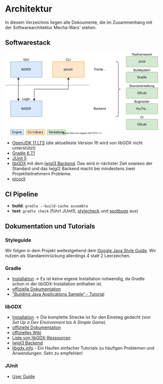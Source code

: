 # Architektur

In diesem Verzeichnis liegen alle Dokoumente, die im Zusammenhang mit der Softwarearchitektur Mecha-Wars' stehen.

## Softwarestack

![Diagramm der zu benutzenden Software](Technologie-Entscheidungen.svg "Stack")

- [OpenJDK 11 LTS](https://adoptopenjdk.net) (die aktuelleste Version 16 wird von libGDX nicht unterstützt)
- [Gradle 6.7.1](https://gradle.org)
- [JUnit 5](https://junit.org/junit5/)
- [libGDX](https://libgdx.com) mit dem [lwjgl3 Backend](https://gist.github.com/crykn/eb37cb4f7a03d006b3a0ecad27292a2d). Das wird in nächster Zeit sowieso der Standard und das lwjgl2 Backend macht bei mindestens zwei Projektteilnehmern Probleme.
- [picocli](https://picocli.info)

## CI Pipeline

- **build**: ```gradle --build-cache assemble```
- **test**: ```gradle check``` (führt JUnit5, [stylecheck](https://checkstyle.org) und [spotbugs](https://spotbugs.github.io) aus)

## Dokumentation und Tutorials

### Styleguide

Wir folgen in dem Projekt weitestgehend dem [Google Java Style Guide](https://google.github.io/styleguide/javaguide.html). Wir nutzen als Standareinrückung allerdings 4 statt 2 Leerzeichen.

### Gradle

- [Installation](https://gradle.org/releases/#6.7.1) -> Es ist keine eigene Installation notwendig, da Gradle schon in der libGDX-Installation enthalten ist.
- [offizielle Dokumentation](https://docs.gradle.org/6.7.1/userguide/userguide.html)
- ["Building Java Applications Sample" - Tutorial](https://docs.gradle.org/6.7.1/samples/sample_building_java_applications.html)

### libGDX

- [Installation](https://libgdx.com/dev/setup/) -> Die komplette Strecke ist für den Einstieg gedacht (von *Set Up a Dev Environment* bis *A Simple Game*)
- [offizielle Dokumentation](https://libgdx.com/dev/)
- [offizielles Wiki](https://github.com/libgdx/libgdx/wiki)
- [Liste von libGDX-Ressourcen](https://github.com/rafaskb/awesome-libgdx#read)
- [lwjgl3 Backend](https://github.com/libgdx/libgdx/tree/master/backends/gdx-backend-lwjgl3/src/com/badlogic/gdx/backends/lwjgl3)
- [libgdx.info](https://libgdx.info) - Ein Haufen einfacher Tutorials zu häufigen Problemen und Anwendungen. Sehr zu empfehlen!

### JUnit

- [User Guide](https://junit.org/junit5/docs/current/user-guide/)
